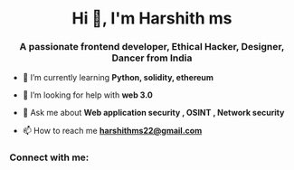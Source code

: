 <h1 align="center">Hi 👋, I'm Harshith ms</h1>
<h3 align="center">A passionate frontend developer, Ethical Hacker, Designer, Dancer from India</h3>

- 🌱 I’m currently learning **Python, solidity, ethereum**

- 🤝 I’m looking for help with **web 3.0**

- 💬 Ask me about **Web application security , OSINT , Network security**

- 📫 How to reach me **harshithms22@gmail.com**

<h3 align="left">Connect with me:</h3>
<p align="left">
</P>
